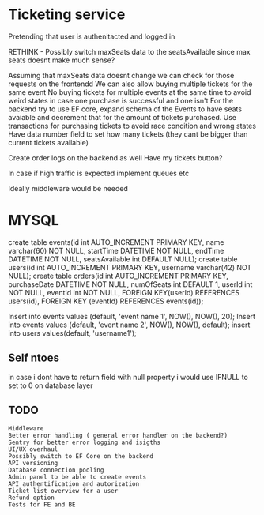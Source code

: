 # Ticketing service

Pretending that user is authenitacted and logged in

RETHINK - Possibly switch maxSeats data to the seatsAvailable since max seats doesnt make much sense?

Assuming that maxSeats data doesnt change we can check for those requests on the frontendd
We can also allow buying multiple tickets for the same event
No buying tickets for multiple events at the same time to avoid weird states in case one purchase is successful and one isn't
For the backend try to use EF core, expand schema of the Events to have seats avaiable and decrement that for the amount of tickets purchased.
Use transactions for purchasing tickets to avoid race condition and wrong states
Have data number field to set how many tickets (they cant be bigger than current tickets available)

Create order logs on the backend as well
Have my tickets button?

In case if high traffic is expected implement queues etc

Ideally middleware would be needed
# MYSQL
create table events(id int AUTO_INCREMENT PRIMARY KEY, name varchar(60) NOT NULL, startTime DATETIME NOT NULL, endTime DATETIME NOT NULL, seatsAvailable int DEFAULT NULL);
create table users(id int AUTO_INCREMENT PRIMARY KEY, username varchar(42) NOT NULL);
create table orders(id int AUTO_INCREMENT PRIMARY KEY, purchaseDate DATETIME NOT NULL, numOfSeats int DEFAULT 1, userId int NOT NULL, eventId int NOT NULL, FOREIGN KEY(userId) REFERENCES users(id), FOREIGN KEY (eventId) REFERENCES events(id));

Insert into events values (default, 'event name 1', NOW(), NOW(), 20);
Insert into events values (default, 'event name 2', NOW(), NOW(), default);
insert into users values(default, 'username1');

## Self ntoes
in case i dont have to return field with null property i would use IFNULL to set to 0 on database layer

## TODO
    Middleware
    Better error handling ( general error handler on the backend?)
    Sentry for better error logging and isigths
    UI/UX overhaul
    Possibly switch to EF Core on the backend
    API versioning
    Database connection pooling
    Admin panel to be able to create events
    API authentification and autorization
    Ticket list overview for a user
    Refund option
    Tests for FE and BE 


